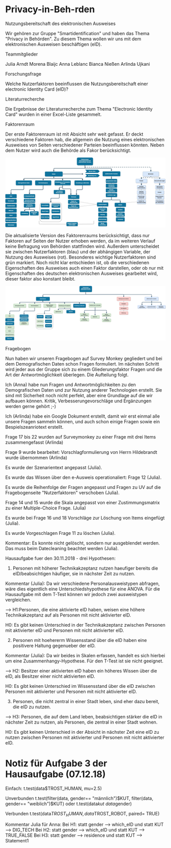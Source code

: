 # Privacy-in-Beh-rden

Nutzungsbereitschaft des elektronischen Ausweises


Wir gehören zur Gruppe "Smartidentification" und haben das Thema "Privacy in Behörden". Zu diesem Thema wollen wir uns mit dem elektronischen Ausweisen beschäftigen (eID).

Teammitglieder

Julia Arndt
Morena Blaijc
Anna Leblanc
Bianca Nießen
Arlinda Ujkani

Forschungsfrage

Welche Nutzerfaktoren beeinflussen die Nutzungsbereitschaft einer electronic Identity Card (eID)? 


Literaturrecherche

Die Ergebnisse der Literaturrecherche zum Thema "Electronic Identity Card" wurden in einer Excel-Liste gesammelt.

Faktorenraum

Der erste Faktorenraum ist mit Absicht sehr weit gefasst. Er deckt verschiedene Faktoren hab, die allgemein die Nutzung eines elektronischen Ausweises von Seiten verschiedener Parteien beeinflussen könnten. Neben dem Nutzer wird auch die Behörde als Fakor berücksichtigt.


![tooltip](Images/Faktorenraum.png) 


Die aktualisierte Version des Faktorenraums berücksichtigt, dass nur Faktoren auf Seiten der Nutzer erhoben werden, da im weiteren Verlauf keine Befragung von Behörden stattfinden wird. Außerdem unterscheidet sie zwischen Nutzerfaktoren (blau) und der abhängigen Variable, der Nutzung des Ausweises (rot). Besonderes wichtige Nutzerfaktoren sind grün markiert. Noch nicht klar entschieden ist, ob die verschiedenen Eigenschaften des Ausweises auch einen Faktor darstellen, oder ob nur mit Eigenschaften des deutschen elektronischen Ausweises gearbeitet wird, dieser faktor also konstant bleibt.

![tooltip](Images/Faktorenraum_V2.png) 


Fragebogen

Nun haben wir unseren Fragebogen auf Survey Monkey gegliedert und bei dem Demografischen Daten schon Fragen formuliert. Im nächsten Schritt wird jeder aus der Gruppe sich zu einem Gliederungsfaktor Fragen und die Art der Antwortmöglichkeit überlegen. Die Aufteilung folgt. 

Ich (Anna) habe nun Fragen und Antwortmöglichkeiten zu den Demografischen Daten und zur Nutzung anderer Technologien erstellt. Sie sind mit Sicherheit noch nicht perfekt, aber eine Grundlage auf die wir aufbauen können. Kritik, Verbesserungevorschläge und Ergänzungen werden gerne gehört ;-)

Ich (Arlinda) habe ein Google Dokument erstellt, damit wir erst einmal alle unsere Fragen sammeln können, und auch schon einige Fragen sowie ein Bespielszeanriotext erstellt.



Frage 17 bis 22 wurden auf Surveymonkey zu einer Frage mit drei Items zusammengefasst (Arlinda)

Frage 9 wurde bearbeitet: Vorschlagformulierung von Herrn Hildebrandt wurde übernommen (Arlinda) 

Es wurde der Szenarientext angepasst (Julia).

Es wurde das Wissen über den e-Ausweis operationaliert: Frage 12 (Julia).

Es wurde die Reihenfolge der Fragen angepasst und Fragen zu UV auf die Fragebogenseite "Nutzerfaktoren" verschoben (Julia).

Frage 14 und 15 wurde die Skala angepasst von einer Zustimmungsmatrix zu einer Multiple-Choice Frage. (Julia)

Es wurde bei Frage 16 und 18 Vorschläge zur Löschung von Items eingefügt (Julia).

Es wurde Vorgeschlagen Frage 11 zu löschen (Julia).

Kommentar: Es konnte nicht gelöscht, sondern nur ausgeblendet werden. Das muss beim Datecleaning beachtet werden (Julia).

Hausaufgabe fuer den 30.11.2018 - drei Hypothesen:

1. Personen mit höherer Technikakzeptanz nutzen haeufiger bereits die eID/beabsichtigen häufiger, sie in nächster Zeit zu nutzen.


Kommentar (Julia): Da wir verschiedene Personalausweistypen abfragen, wäre dies eigentlich eine Unterschiedshypothese für eine ANOVA. Für die Hausaufgabe mit dem T-Test können wir jedoch zwei ausweistypen vergleichen.

--> H1:Personen, die eine aktivierte eID haben, weisen eine höhere Technikakzeptanz auf als Personen mit nicht aktivierter eID.

H0: Es gibt keinen Unterschied in der Technikakzeptanz zwischen Personen mit aktivierter eID und Personen mit nicht aktivierter eID.

2. Personen mit hoehererm Wissensstand über die eID haben eine positivere Haltung gegenueber der eID.

Kommentar (Julia): Da wir beides in Skalen erfassen, handelt es sich hierbei um eine Zusammenhangy-Hypothese. Für den T-Test ist sie nicht geeignet.

--> H2: Besitzer einer aktivierten eID haben ein höheres Wissen über die eID, als Besitzer einer nicht aktivierten eID.

H0: Es gibt keinen Unterschied im Wissensstand über die eID zwischen Personen mit aktivierter und Personen mit nicht aktivierter eID.

3. Personen, die nicht zentral in einer Stadt leben, sind eher dazu bereit, die eID zu nutzen.

--> H3: Personen, die auf dem Land leben, beabsichtigen stärker die eID in nächster Zeit zu nutzen, als Personen, die zentral in einer Stadt wohnen.

H0: Es gibt keinen Unterschied in der Absicht in nächster Zeit eine eID zu nutzen zwischen Personen mit aktivierter und Personen mit nicht aktivierter eID.

# Notiz für Aufgabe 3 der Hausaufgabe (07.12.18)

Einfach: t.test(data$TROST_HUMAN, mu=2.5) 

Unverbunden t.test(filter(data, gender== "männlich")$KUT, filter(data, gender== "weiblich")$KUT) oder t.test(data$kut~ data$gender)

Verbunden t.test(data$TROST_HUMAN, data$TROST_ROBOT, paired= TRUE)



Kommentar Julia für Anna: 
Bei H1: statt gender --> which_eID und statt KUT --> DIG_TECH
Bei H2: statt gender --> which_eID und statt KUT --> TRUE_FALSE
Bei H3: statt gender --> residence und statt KUT --> Statement1